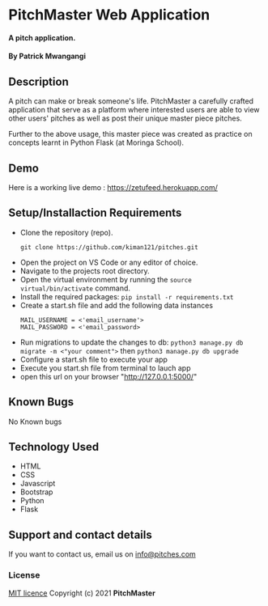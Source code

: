 # PitchMaster Web Application
#### A pitch application.

#### By **Patrick Mwangangi**
## Description
A pitch can make or break someone's life. PitchMaster a carefully crafted application that serve as a platform where interested users are able to view other users' pitches as well as post their unique master piece pitches.

Further to the above usage, this master piece was created as practice on concepts learnt in Python Flask (at Moringa School).
## Demo
Here is a working live demo : https://zetufeed.herokuapp.com/
## Setup/Installaction Requirements
- Clone the repository (repo).
    ```
    git clone https://github.com/kiman121/pitches.git
    ```
- Open the project on VS Code or any editor of choice.
- Navigate to the projects root directory.
- Open the virtual environment by running the `source virtual/bin/activate` command.
- Install the required packages: `pip install -r requirements.txt`
- Create a start.sh file and add the following data instances
    ```
    MAIL_USERNAME = <'email_username'>
    MAIL_PASSWORD = <'email_password>
    ```
- Run migrations to update the changes to db: `python3 manage.py db migrate -m <"your comment">` then `python3 manage.py db upgrade`
- Configure a start.sh file to execute your app
- Execute you start.sh file from terminal to lauch app
- open this url on your browser "http://127.0.0.1:5000/"
## Known Bugs

No Known bugs

## Technology Used
- HTML
- CSS
- Javascript
- Bootstrap
- Python
- Flask

## Support and contact details

If you want to contact us, email us on info@pitches.com

### License

[MIT licence](https://github.com/kiman121/pitches/blob/master/LICENCE)
Copyright (c) 2021 **PitchMaster**